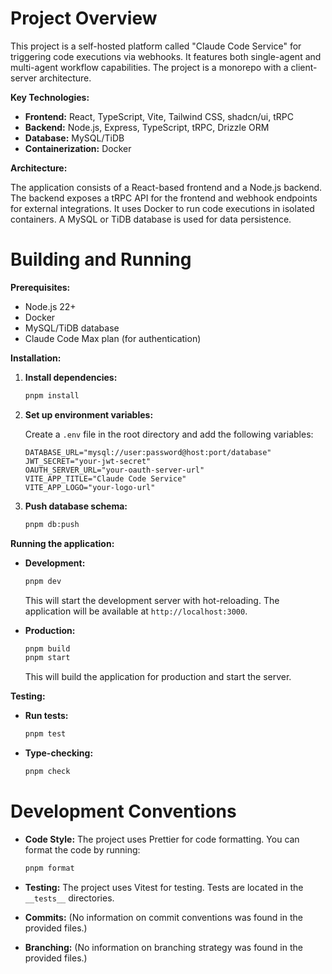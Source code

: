 # Project Overview

This project is a self-hosted platform called "Claude Code Service" for triggering code executions via webhooks. It features both single-agent and multi-agent workflow capabilities. The project is a monorepo with a client-server architecture.

**Key Technologies:**

*   **Frontend:** React, TypeScript, Vite, Tailwind CSS, shadcn/ui, tRPC
*   **Backend:** Node.js, Express, TypeScript, tRPC, Drizzle ORM
*   **Database:** MySQL/TiDB
*   **Containerization:** Docker

**Architecture:**

The application consists of a React-based frontend and a Node.js backend. The backend exposes a tRPC API for the frontend and webhook endpoints for external integrations. It uses Docker to run code executions in isolated containers. A MySQL or TiDB database is used for data persistence.

# Building and Running

**Prerequisites:**

*   Node.js 22+
*   Docker
*   MySQL/TiDB database
*   Claude Code Max plan (for authentication)

**Installation:**

1.  **Install dependencies:**
    ```bash
    pnpm install
    ```

2.  **Set up environment variables:**

    Create a `.env` file in the root directory and add the following variables:
    ```
    DATABASE_URL="mysql://user:password@host:port/database"
    JWT_SECRET="your-jwt-secret"
    OAUTH_SERVER_URL="your-oauth-server-url"
    VITE_APP_TITLE="Claude Code Service"
    VITE_APP_LOGO="your-logo-url"
    ```

3.  **Push database schema:**
    ```bash
    pnpm db:push
    ```

**Running the application:**

*   **Development:**
    ```bash
    pnpm dev
    ```
    This will start the development server with hot-reloading. The application will be available at `http://localhost:3000`.

*   **Production:**
    ```bash
    pnpm build
    pnpm start
    ```
    This will build the application for production and start the server.

**Testing:**

*   **Run tests:**
    ```bash
    pnpm test
    ```

*   **Type-checking:**
    ```bash
    pnpm check
    ```

# Development Conventions

*   **Code Style:** The project uses Prettier for code formatting. You can format the code by running:
    ```bash
    pnpm format
    ```

*   **Testing:** The project uses Vitest for testing. Tests are located in the `__tests__` directories.

*   **Commits:** (No information on commit conventions was found in the provided files.)

*   **Branching:** (No information on branching strategy was found in the provided files.)

